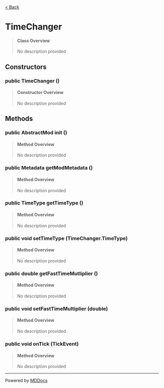 [< Back](README.md)
# TimeChanger #
>#### Class Overview ####
>No description provided
## Constructors ##
### public TimeChanger () ###
>#### Constructor Overview ####
>No description provided
>
## Methods ##
### public AbstractMod init () ###
>#### Method Overview ####
>No description provided
>
### public Metadata getModMetadata () ###
>#### Method Overview ####
>No description provided
>
### public TimeType getTimeType () ###
>#### Method Overview ####
>No description provided
>
### public void setTimeType (TimeChanger.TimeType) ###
>#### Method Overview ####
>No description provided
>
### public double getFastTimeMutliplier () ###
>#### Method Overview ####
>No description provided
>
### public void setFastTimeMultiplier (double) ###
>#### Method Overview ####
>No description provided
>
### public void onTick (TickEvent) ###
>#### Method Overview ####
>No description provided
>

---
Powered by [MDDocs](https://github.com/VRCube/MDDocs)